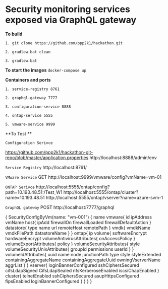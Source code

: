 # Security monitoring services exposed via GraphQL gateway


**To build** 

`1. git clone https://github.com/ppp2k1/hackathon.git`

`2. gradlew.bat clean`

`3. gradlew.bat`

**To start the images**
`docker-compose up`

**Containers and ports**

`1. service-registry 8761`

`2. graphql-gateway 7777`

`3. configuration-service 8888`

`4. ontap-service 5555`

`5. vmware-service 9999`

**To Test **

`Configuration Serivce`

https://github.com/ppp2k1/hackathon-git-repo/blob/master/application.properties
http://localhost:8888/admin/env


`Service Registry`
http://localhost:8761/

`VMware Service`
GET http://localhost:9999/vmware/config?vmName=vm-01


`ONTAP Serivce`
http://localhost:5555/ontap/config?path=10.193.48.51:/Test_W1
http://localhost:5555/ontap/cluster?name=10.193.48.51
http://localhost:5555/ontap/vserver?name=azure-svm-1


`GraphQL gateway`
POST http://localhost:7777/graphql


{
    SecurityConfigByVm(name: "vm-001") {
        name
        vmware{
            id
            ipAddress
            vmName
            host{
                ipAdd
                firewallOn
                firewallLoaded
                firewallDefaultAction
            }
            datastore{
                type
                name
                url
                remoteHost
                remotePath
            }
            vmdk{
                vmdkName
                vmdkFilePath
                datastoreName
            }
        }
        ontap{
            ip
            volume{
                softwareEncrypt
                hardwareEncrypt
                volumeAntivirusAttributes{
                    onAccessPolicy
                }
                volumeExportAttributes{
                    policy
                }
                volumeSecurityAttributes{
                    style
                    volumeSecurityUnixAttributes{
                        groupId
                        permissions
                        userId
                    }
                }
                volumeIdAttributes{
                    uuid
                    name
                    node
                    junctionPath
                    type
                    style
                    styleExtended
                    containingAggregateName
                    containingAggregateUuid
                    owningVserverName
                    aggrList
                }
            }
            vserver{
                loginBannerConfigured
                sshCiphersSecured
                cifsLdapSigned
                CifsLdapSealed
                nfsKerberoseEnabled
                iscsiChapEnabled
            }
            cluster{
                telnetEnabled
                sshCiphersSecured
                asupHttpsConfigured
                fipsEnabled
                loginBannerConfigured
            }
        }
    }
}



